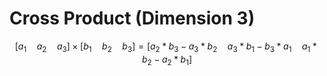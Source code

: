 # Cross Product (Dimension 3)

$$ [a_1 \quad a_2 \quad a_3] \times [b_1 \quad b_2 \quad b_3] = [ a_2*b_3 - a_3*b_2 \quad a_3*b_1 - b_3* a_1 \quad  a_1 * b_2 - a_2 * b_1 ] $$
